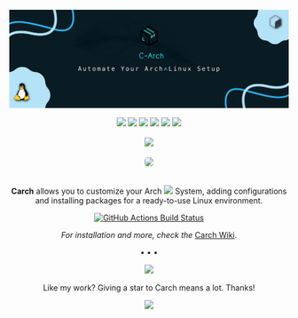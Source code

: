 ![Carch](./source/carch.webp)

<div class=badges align="center">
    <img src="https://img.shields.io/github/issues/harilvfs/carch?style=for-the-badge&color=dbb6ed&logoColor=85e185&labelColor=1c1c29" />
    <img src="https://img.shields.io/github/issues-pr/harilvfs/carch?style=for-the-badge&color=ef9f9c&logoColor=85e185&labelColor=1c1c29" />
    <img src="https://img.shields.io/github/last-commit/harilvfs/carch?style=for-the-badge&logo=github&color=7dc4e4&logoColor=D9E0EE&labelColor=1c1c29"/>
    <img src="https://img.shields.io/github/stars/harilvfs/carch?style=for-the-badge&logo=apachespark&color=eed49f&logoColor=D9E0EE&labelColor=1c1c29"/>
    <img src="https://img.shields.io/github/forks/harilvfs/carch?style=for-the-badge&color=9dc3ea&logoColor=D9E0EE&labelColor=1c1c29" />
    <img src="https://img.shields.io/github/downloads/harilvfs/carch/total?style=for-the-badge&color=e0ea9d&logoColor=D9E0EE&labelColor=171b22" />
    <br><br>
    <a href="https://discord.com/invite/8NJWstnUHd"><img src="https://img.shields.io/discord/757266205408100413.svg?label=Discord&logo=Discord&style=for-the-badge&color=f5a7a0&logoColor=FFFFFF&labelColor=1c1c29" /></a>
    <br><br>
    <img class="badge" src="https://img.shields.io/badge/Arch%20Linux-FCC624?style=for-the-badge&logo=linux&logoColor=black&color=eed49f"  style="border-radius: 5px;"/>
</div>
<br>

<div align="center">
    
**Carch** allows you to customize your Arch <img src='https://raw.githubusercontent.com/harilvfs/carch/refs/heads/main/source/archx.webp' width="10"> System, adding configurations and installing packages for a ready-to-use Linux environment.

[![GitHub Actions Build Status][check]][link]

*For installation and more, check the* [Carch Wiki](https://harilvfs.github.io/carch/).

• • •
</div>


<p align="center">
<a href="https://discord.com/invite/8NJWstnUHd">
<img src="https://invidget.switchblade.xyz/8NJWstnUHd" width="300">
</a>
</p>

<div align="center">

Like my work? Giving a star to Carch means a lot. Thanks!

<img src="https://cdn-icons-png.flaticon.com/128/4587/4587595.png" width="40" />

</div>

[check]: https://github.com/harilvfs/carch/actions/workflows/docs.yml/badge.svg
[link]: https://github.com/harilvfs/carch/actions/workflows/docs.yml
